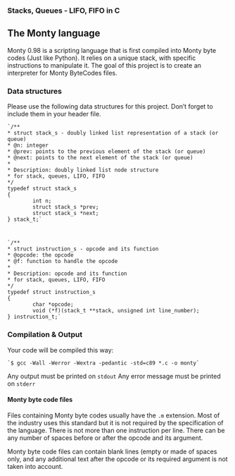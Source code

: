 ### Stacks, Queues - LIFO, FIFO in C

## The Monty language
Monty 0.98 is a scripting language that is first compiled into Monty byte codes (Just like Python). It relies on a unique stack, with specific instructions to manipulate it. The goal of this project is to create an interpreter for Monty ByteCodes files.

### Data structures
Please use the following data structures for this project. Don’t forget to include them in your header file.

    `/**
    * struct stack_s - doubly linked list representation of a stack (or queue)
    * @n: integer
    * @prev: points to the previous element of the stack (or queue)
    * @next: points to the next element of the stack (or queue)
    *
    * Description: doubly linked list node structure
    * for stack, queues, LIFO, FIFO
    */
    typedef struct stack_s
    {
            int n;
            struct stack_s *prev;
            struct stack_s *next;
    } stack_t;`

#

    `/**
    * struct instruction_s - opcode and its function
    * @opcode: the opcode
    * @f: function to handle the opcode
    *
    * Description: opcode and its function
    * for stack, queues, LIFO, FIFO
    */
    typedef struct instruction_s
    {
            char *opcode;
            void (*f)(stack_t **stack, unsigned int line_number);
    } instruction_t;`


### Compilation & Output
Your code will be compiled this way:

    `$ gcc -Wall -Werror -Wextra -pedantic -std=c89 *.c -o monty`

Any output must be printed on `stdout`
Any error message must be printed on `stderr`

#### Monty byte code files

Files containing Monty byte codes usually have the `.m` extension. Most of the industry uses this standard but it is not required by the specification of the language. There is not more than one instruction per line. There can be any number of spaces before or after the opcode and its argument.

Monty byte code files can contain blank lines (empty or made of spaces only, and any additional text after the opcode or its required argument is not taken into account.